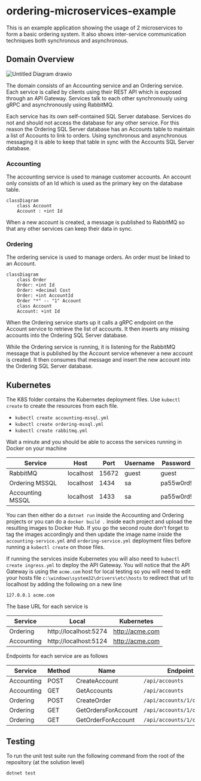 # ordering-microservices-example
This is an example application showing the usage of 2 microservices to form a basic ordering system. It also shows inter-service communication techniques both synchronous and asynchronous.

## Domain Overview

![Untitled Diagram drawio](https://user-images.githubusercontent.com/1219246/187489132-85ef5ad3-d046-44c8-91a7-37f6a5f7a088.png)

The domain consists of an Accounting service and an Ordering service. Each service is called by clients using their REST API which is exposed through an API Gateway. Services talk to each other synchronously using gRPC and asynchronously using RabbitMQ.

Each service has its own self-contained SQL Server database. Services do not and should not access the database for any other service. For this reason the Ordering SQL Server database has an Accounts table to maintain a list of Accounts to link to orders. Using synchronous and asynchronous messaging it is able to keep that table in sync with the Accounts SQL Server database.

### Accounting

The accounting service is used to manage customer accounts. An account only consists of an Id which is used as the primary key on the database table.

```mermaid
classDiagram
    class Account
    Account : +int Id
```

When a new account is created, a message is published to RabbitMQ so that any other services can keep their data in sync.

### Ordering

The ordering service is used to manage orders. An order must be linked to an Account.

```mermaid
classDiagram
    class Order
    Order: +int Id
    Order: +decimal Cost
    Order: +int AccountId
    Order "*" -- "1" Account
    class Account
    Account: +int Id
```

When the Ordering service starts up it calls a gRPC endpoint on the Account service to retrieve the list of accounts. It then inserts any missing accounts into the Ordering SQL Server database.

While the Ordering service is running, it is listening for the RabbitMQ message that is published by the Account service whenever a new account is created. It then consumes that message and insert the new account into the Ordering SQL Server database.

## Kubernetes

The K8S folder contains the Kubernetes deployment files. Use `kubectl create` to create the resources from each file.

- `kubectl create accounting-mssql.yml`
- `kubectl create ordering-mssql.yml`
- `kubectl create rabbitmq.yml`

Wait a minute and you should be able to access the services running in Docker on your machine

| Service | Host | Port | Username | Password |
| --- | --- | --- | --- | --- |
| RabbitMQ | localhost | 15672 | guest | guest |
| Ordering MSSQL | localhost | 1434 | sa | pa55w0rd! |
| Accounting MSSQL | localhost | 1433 | sa | pa55w0rd! |

You can then either do a `dotnet run` inside the Accounting and Ordering projects or you can do a `docker build .` inside each project and upload the resulting images to Docker Hub. If you go the second route don't forget to tag the images accordingly and then update the image name inside the `accounting-service.yml` and `ordering-service.yml` deployment files before running a `kubectl create` on those files.

If running the services inside Kubernetes you will also need to `kubectl create ingress.yml` to deploy the API Gateway. You will notice that the API Gateway is using the `acme.com` host for local testing so you will need to edit your hosts file `c:\windows\system32\drivers\etc\hosts` to redirect that url to localhost by adding the following on a new line

`127.0.0.1 acme.com`

The base URL for each service is 

| Service | Local | Kubernetes |
| --- | --- | --- |
| Ordering | http://localhost:5274 | http://acme.com
| Accounting | http://localhost:5124 | http://acme.com

Endpoints for each service are as follows

| Service | Method | Name | Endpoint |
| --- | --- | --- | --- |
| Accounting | POST | CreateAccount | `/api/accounts` |
| Accounting | GET | GetAccounts | `/api/accounts` |
| Ordering | POST | CreateOrder | `/api/accounts/1/orders` |
| Ordering | GET | GetOrdersForAccount | `/api/accounts/1/orders` |
| Ordering | GET | GetOrderForAccount | `/api/accounts/1/orders/1` |

## Testing

To run the unit test suite run the following command from the root of the repository (at the solution level)

`dotnet test`